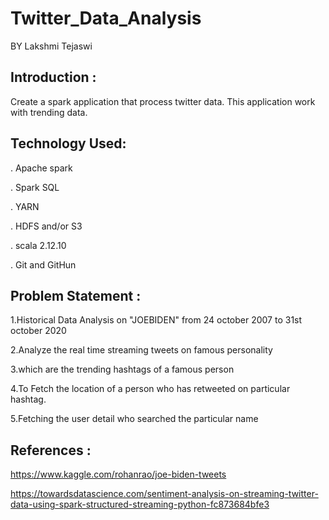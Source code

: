 # Twitter_Data_Analysis
BY Lakshmi Tejaswi

## Introduction :
Create a spark application that process twitter data. This application work with trending data.

## Technology Used:

. Apache spark

. Spark SQL

. YARN

. HDFS and/or S3

. scala 2.12.10

. Git and GitHun

## Problem Statement :

1.Historical Data Analysis on "JOEBIDEN" from 24 october 2007 to 31st october 2020

2.Analyze the real time streaming tweets on famous personality

3.which are the trending hashtags of a famous person

4.To Fetch the location of a person who has retweeted on particular hashtag.

5.Fetching the user detail who searched the particular name

## References :
https://www.kaggle.com/rohanrao/joe-biden-tweets

https://towardsdatascience.com/sentiment-analysis-on-streaming-twitter-data-using-spark-structured-streaming-python-fc873684bfe3
